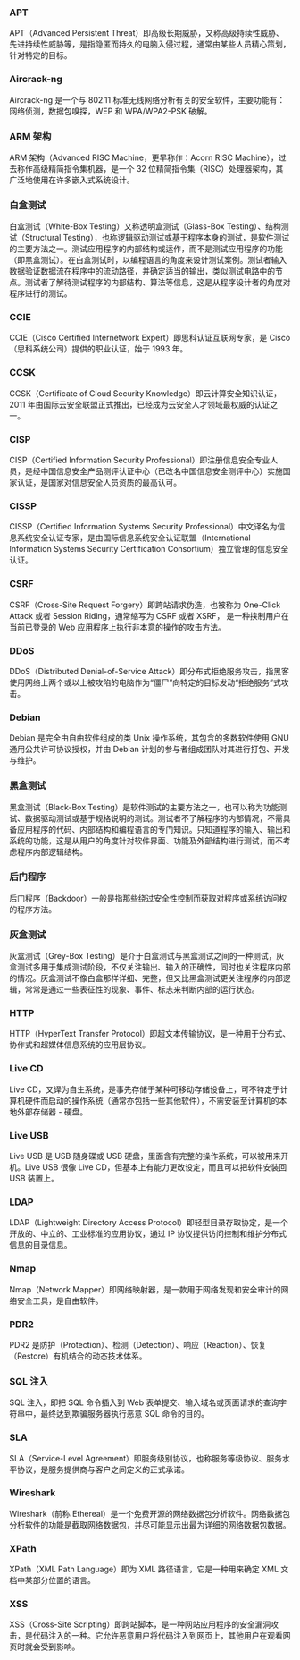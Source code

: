 ### APT
APT（Advanced Persistent Threat）即高级长期威胁，又称高级持续性威胁、先进持续性威胁等，是指隐匿而持久的电脑入侵过程，通常由某些人员精心策划，针对特定的目标。
### Aircrack-ng
Aircrack-ng 是一个与 802.11 标准无线网络分析有关的安全软件，主要功能有：网络侦测，数据包嗅探，WEP 和 WPA/WPA2-PSK 破解。
### ARM 架构
ARM 架构（Advanced RISC Machine，更早称作：Acorn RISC Machine），过去称作高级精简指令集机器，是一个 32 位精简指令集（RISC）处理器架构，其广泛地使用在许多嵌入式系统设计。
### 白盒测试
白盒测试（White-Box Testing）又称透明盒测试（Glass-Box Testing）、结构测试（Structural Testing），也称逻辑驱动测试或基于程序本身的测试，是软件测试的主要方法之一。测试应用程序的内部结构或运作，而不是测试应用程序的功能（即黑盒测试）。在白盒测试时，以编程语言的角度来设计测试案例。测试者输入数据验证数据流在程序中的流动路径，并确定适当的输出，类似测试电路中的节点。测试者了解待测试程序的内部结构、算法等信息，这是从程序设计者的角度对程序进行的测试。
### CCIE
CCIE（Cisco Certified Internetwork Expert）即思科认证互联网专家，是 Cisco（思科系统公司）提供的职业认证，始于 1993 年。
### CCSK
CCSK（Certificate of Cloud Security Knowledge）即云计算安全知识认证，2011 年由国际云安全联盟正式推出，已经成为云安全人才领域最权威的认证之一。 
### CISP
CISP（Certified Information Security Professional）即注册信息安全专业人员，是经中国信息安全产品测评认证中心（已改名中国信息安全测评中心）实施国家认证，是国家对信息安全人员资质的最高认可。
### CISSP
CISSP（Certified Information Systems Security Professional）中文译名为信息系统安全认证专家，是由国际信息系统安全认证联盟（International Information Systems Security Certification Consortium）独立管理的信息安全认证。
### CSRF
CSRF（Cross-Site Request Forgery）即跨站请求伪造，也被称为 One-Click Attack 或者 Session Riding，通常缩写为 CSRF 或者 XSRF， 是一种挟制用户在当前已登录的 Web 应用程序上执行非本意的操作的攻击方法。
### DDoS
DDoS（Distributed Denial-of-Service Attack）即分布式拒绝服务攻击，指黑客使用网络上两个或以上被攻陷的电脑作为“僵尸”向特定的目标发动“拒绝服务”式攻击。
### Debian
Debian 是完全由自由软件组成的类 Unix 操作系统，其包含的多数软件使用 GNU 通用公共许可协议授权，并由 Debian 计划的参与者组成团队对其进行打包、开发与维护。
### 黑盒测试
黑盒测试（Black-Box Testing）是软件测试的主要方法之一，也可以称为功能测试、数据驱动测试或基于规格说明的测试。测试者不了解程序的内部情况，不需具备应用程序的代码、内部结构和编程语言的专门知识。只知道程序的输入、输出和系统的功能，这是从用户的角度针对软件界面、功能及外部结构进行测试，而不考虑程序内部逻辑结构。
### 后门程序
后门程序（Backdoor）一般是指那些绕过安全性控制而获取对程序或系统访问权的程序方法。
### 灰盒测试
灰盒测试（Grey-Box Testing）是介于白盒测试与黑盒测试之间的一种测试，灰盒测试多用于集成测试阶段，不仅关注输出、输入的正确性，同时也关注程序内部的情况。灰盒测试不像白盒那样详细、完整，但又比黑盒测试更关注程序的内部逻辑，常常是通过一些表征性的现象、事件、标志来判断内部的运行状态。
### HTTP
HTTP（HyperText Transfer Protocol）即超文本传输协议，是一种用于分布式、协作式和超媒体信息系统的应用层协议。
### Live CD
Live CD，又译为自生系统，是事先存储于某种可移动存储设备上，可不特定于计算机硬件而启动的操作系统（通常亦包括一些其他软件），不需安装至计算机的本地外部存储器 - 硬盘。
### Live USB
Live USB 是 USB 随身碟或 USB 硬盘，里面含有完整的操作系统，可以被用来开机。Live USB 很像 Live CD，但基本上有能力更改设定，而且可以把软件安装回 USB 装置上。
### LDAP
LDAP（Lightweight Directory Access Protocol）即轻型目录存取协定，是一个开放的、中立的、工业标准的应用协议，通过 IP 协议提供访问控制和维护分布式信息的目录信息。
### Nmap
Nmap（Network Mapper）即网络映射器，是一款用于网络发现和安全审计的网络安全工具，是自由软件。
### PDR2
PDR2 是防护（Protection）、检测（Detection）、响应（Reaction）、恢复（Restore）有机结合的动态技术体系。
### SQL 注入
SQL 注入，即把 SQL 命令插入到 Web 表单提交、输入域名或页面请求的查询字符串中，最终达到欺骗服务器执行恶意 SQL 命令的目的。
### SLA
SLA（Service-Level Agreement）即服务级别协议，也称服务等级协议、服务水平协议，是服务提供商与客户之间定义的正式承诺。
### Wireshark
Wireshark（前称 Ethereal）是一个免费开源的网络数据包分析软件。网络数据包分析软件的功能是截取网络数据包，并尽可能显示出最为详细的网络数据包数据。
### XPath
XPath（XML Path Language）即为 XML 路径语言，它是一种用来确定 XML 文档中某部分位置的语言。
### XSS
XSS（Cross-Site Scripting）即跨站脚本，是一种网站应用程序的安全漏洞攻击，是代码注入的一种。它允许恶意用户将代码注入到网页上，其他用户在观看网页时就会受到影响。


